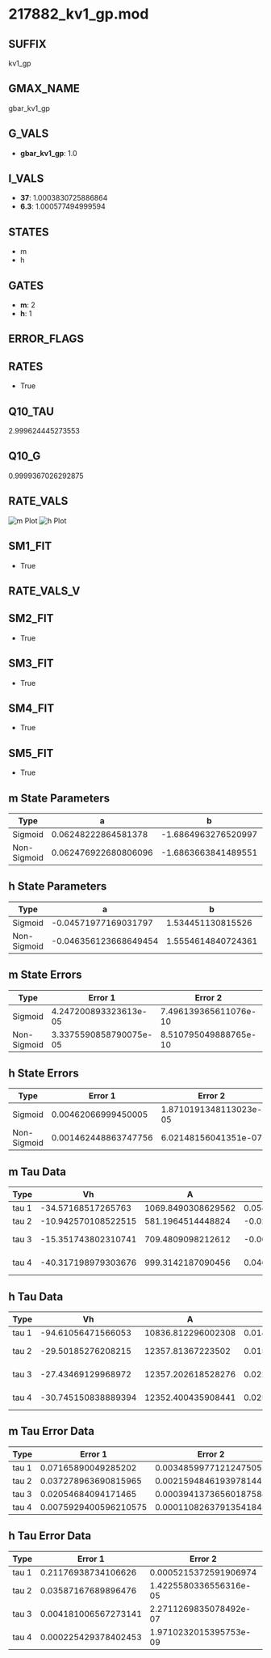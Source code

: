 # 217882_kv1_gp.mod

## SUFFIX

kv1_gp

## GMAX_NAME

gbar_kv1_gp

## G_VALS

- **gbar_kv1_gp**: 1.0

## I_VALS

- **37**: 1.0003830725886864
- **6.3**: 1.000577494999594

## STATES

- m
- h

## GATES

- **m**: 2
- **h**: 1

## ERROR_FLAGS


## RATES

- True

## Q10_TAU

2.999624445273553

## Q10_G

0.9999367026292875

## RATE_VALS

![m Plot](/Users/pbozelos/Dropbox/icg-Chai-Panos/supermodels/output_markdown_files/K/217882_kv1_gp.mod/images/m.png)
![h Plot](/Users/pbozelos/Dropbox/icg-Chai-Panos/supermodels/output_markdown_files/K/217882_kv1_gp.mod/images/h.png)

## SM1_FIT

- True

## RATE_VALS_V

## SM2_FIT

- True

## SM3_FIT

- True

## SM4_FIT

- True

## SM5_FIT

- True

## m State Parameters

| Type | a | b | c | d |
| --- | --- | --- | --- | --- |
| Sigmoid | 0.06248222864581378 | -1.6864963276520997 |
| Non-Sigmoid | 0.062476922680806096 | -1.6863663841489551 | 1.0000472275670838 | -2.5691148124764287e-05 |

## h State Parameters

| Type | a | b | c | d |
| --- | --- | --- | --- | --- |
| Sigmoid | -0.04571977169031797 | 1.534451130815526 |
| Non-Sigmoid | -0.046356123668649454 | 1.5554614840724361 | 0.9912018437166855 | 0.004313227248832628 |

## m State Errors

| Type | Error 1 | Error 2 | Error 3 |
| --- | --- | --- | --- |
| Sigmoid | 4.247200893323613e-05 | 7.496139365611076e-10 | 2.4665307672093744e-05 |
| Non-Sigmoid | 3.3375590858790075e-05 | 8.510795049888765e-10 | 1.9382629594094217e-05 |

## h State Errors

| Type | Error 1 | Error 2 | Error 3 |
| --- | --- | --- | --- |
| Sigmoid | 0.00462066999450005 | 1.8710191348113023e-05 | 0.0025249437418986553 |
| Non-Sigmoid | 0.001462448863747756 | 6.02148156041351e-07 | 0.0007991484158708527 |

## m Tau Data

| Type | Vh | A | b1 | b2 | c1 | c2 | d1 | d2 | e1 | e2 |
| --- | --- | --- | --- | --- | --- | --- | --- | --- | --- | --- |
| tau 1 | -34.57168517265763 | 1069.8490308629562 | 0.05472639203948341 | 0.05355756523269546 |
| tau 2 | -10.942570108522515 | 581.1964514448824 | -0.02051798782786968 | -0.0007451993441230533 | 0.07535691132043175 | 0.00012047890662742196 |
| tau 3 | -15.351743802310741 | 709.4809098212612 | -0.006589467378215713 | -0.0005069753581312383 | 2.4553163096553924e-06 | 0.07534981544723977 | 0.0003306885424539989 | -9.237806927217013e-06 |
| tau 4 | -40.317198979303676 | 999.3142187090456 | 0.04675755364991096 | -0.0007844465205017494 | -5.125301639567565e-06 | 4.9402455229937255e-08 | 0.021265845626705495 | 0.00014512669953418305 | 1.7346693369917667e-05 | -1.8299851438753043e-07 |

## h Tau Data

| Type | Vh | A | b1 | b2 | c1 | c2 | d1 | d2 | e1 | e2 |
| --- | --- | --- | --- | --- | --- | --- | --- | --- | --- | --- |
| tau 1 | -94.61056471566053 | 10836.812296002308 | 0.014035678166211934 | 0.004840779342399532 |
| tau 2 | -29.50185276208215 | 12357.81367223502 | 0.015565871886033616 | 8.195407171514314e-05 | 0.015832928517574663 | -6.274213038310505e-05 |
| tau 3 | -27.43469129968972 | 12357.202618528276 | 0.022502760904583672 | 0.0002286030727832687 | 9.230298570918628e-07 | 0.02279916213776842 | -0.00017787490065063582 | 4.837847411275587e-07 |
| tau 4 | -30.745150838889394 | 12352.400435908441 | 0.025567924950139348 | 0.00029699514619744715 | 1.4761337355219002e-06 | 1.8490192674258391e-09 | 0.025164136201096237 | -0.0002516309494444103 | 1.21474692202558e-06 | -2.347970034782723e-09 |

## m Tau Error Data

| Type | Error 1 | Error 2 | Error 3 |
| --- | --- | --- | --- |
| tau 1 | 0.07165890049285202 | 0.0034859977121247505 | 0.04088049065825619 |
| tau 2 | 0.037278963690815965 | 0.0021594846193978144 | 0.021267174299777196 |
| tau 3 | 0.02054684094171465 | 0.00039413736560187584 | 0.011721711237506753 |
| tau 4 | 0.0075929400596210575 | 0.00011082637913541848 | 0.004331675661239048 |

## h Tau Error Data

| Type | Error 1 | Error 2 | Error 3 |
| --- | --- | --- | --- |
| tau 1 | 0.21176938734106626 | 0.0005215372591906974 | 0.015896256011863782 |
| tau 2 | 0.03587167689896476 | 1.4225580336556316e-05 | 0.0026926713380080016 |
| tau 3 | 0.004181006567273141 | 2.2711269835078492e-07 | 0.0003138430517042406 |
| tau 4 | 0.000225429378402453 | 1.9710232015395753e-09 | 1.6921629498362345e-05 |

